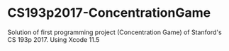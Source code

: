 # CS193p2017-ConcentrationGame
Solution of first programming project (Concentration Game) of Stanford's CS 193p 2017.
Using Xcode 11.5
